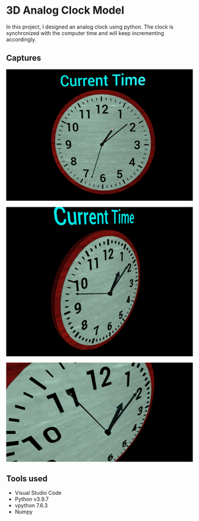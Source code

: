# 3D Analog Clock Model

In this project, I designed an analog clock using python. The clock is synchronized with the computer time and will keep incrementing accordingly.

## Captures

![](Captures/Clock%20Model%201.png)

![](Captures/Clock%20Model%202.png)

![](Captures/Clock%20Model%203.png)

## Tools used
- Visual Studio Code
- Python v3.9.7
- vpython 7.6.3
- Numpy